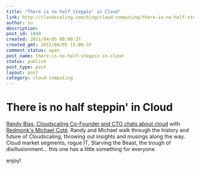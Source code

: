 ```yaml
---
title: "There is no half steppin' in Cloud"
link: http://cloudscaling.com/blog/cloud-computing/there-is-no-half-steppin-in-cloud/
author: su
description: 
post_id: 1848
created: 2011/04/05 08:00:37
created_gmt: 2011/04/05 15:00:37
comment_status: open
post_name: there-is-no-half-steppin-in-cloud
status: publish
post_type: post
layout: post
category: cloud-computing
---
```


# There is no half steppin' in Cloud

[Randy Bias, Cloudscaling Co-Founder and CTO chats about cloud](http://www.redmonk.com/cote/2011/04/04/there-is-no-half-steppin-in-cloud-guest-randy-bias-of-cloudscaling-it-management-and-cloud-podcast-087/) with [Redmonk's Michael Coté](http://www.redmonk.com/cote/). Randy and Michael walk through the history and future of Cloudscaling, throwing out insights and musings along the way. Cloud market segments, rogue IT, Starving the Beast, the trough of disillusionment... this one has a little something for everyone. 

enjoy!